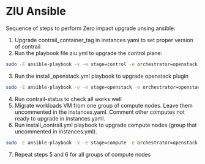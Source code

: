 # ZIU Ansible
Sequence of steps to perform Zero impact upgrade unsing ansible:
1. Upgrade contrail_container_tag in instances.yaml to set proper version of contrail
2. Run the playbook file ziu.yml to upgrade the control plane:
```sh
sudo -E ansible-playbook -v -e stage=control -e orchestrator=openstack -e config_file=../instances.yaml playbooks/ziu.yml
```
3. Run the install_openstack.yml playbook to upgrade openstack plugin
```sh
sudo -E ansible-playbook -v -e stage=openstack -e orchestrator=openstack -e config_file=../instances.yaml playbooks/ziu.yml
```
4. Run contrail-status to check all works well
5. Migrate workloads VM from one group of compute nodes. Leave them uncommented in the instances.yaml. Comment other computes not ready to upgrаde in instances.yaml.
6. Run install_contrail.yml playbook to upgrade compute nodes (group that uncommented in instances.yml).
```sh
sudo -E ansible-playbook -v -e stage=compute -e orchestrator=openstack -e config_file=../instances.yaml playbooks/ziu.yml
```
7. Repeat steps 5 and 6 for all groups of compute nodes